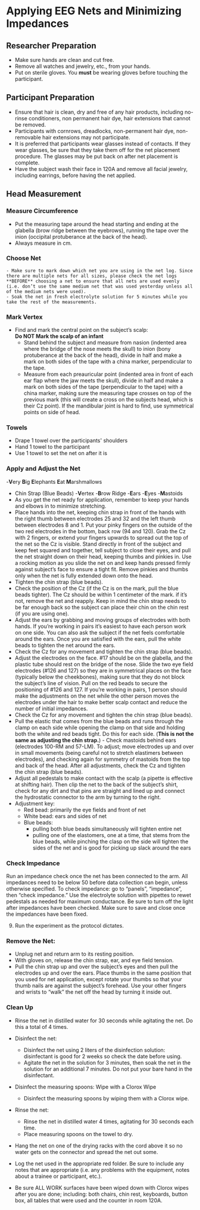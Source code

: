 # Applying EEG Nets and Minimizing Impedances

## Researcher Preparation

- Make sure hands are clean and cut free.  
- Remove all watches and jewelry, etc., from your hands. 
- Put on sterile gloves.  You **must** be wearing gloves before touching the participant.

## Participant Preparation

- Ensure that hair is clean, dry and free of any hair products, including no-rinse conditioners, non permanent hair dye, hair extensions that cannot be removed.  
- Participants with cornrows, dreadlocks, non-permanent hair dye, non-removable hair extensions may not participate.  
- It is preferred that participants wear glasses instead of contacts.  If they wear glasses, be sure that they take them off for the net placement procedure.  The glasses may be put back on after net placement is complete.  
- Have the subject wash their face in 120A and remove all facial jewelry, including earrings, before having the net applied.  

## Head Measurement 

### Measure Circumference
- Put the measuring tape around the head starting and ending at the glabella (brow ridge between the eyebrows), running the tape over the inion (occipital protuberance at the back of the head). 
- Always measure in cm. 

### Choose Net
    - Make sure to mark down which net you are using in the net log. Since there are multiple nets for all sizes, please check the net logs **BEFORE** choosing a net to ensure that all nets are used evenly (i.e. don’t use the same medium net that was used yesterday unless all of the medium nets were used).  
    - Soak the net in fresh electrolyte solution for 5 minutes while you take the rest of the measurements.  
    
### Mark Vertex
- Find and mark the central point on the subject’s scalp:  
  **Do NOT Mark the scalp of an infant** 
  - Stand behind the subject and measure from nasion (indented area where the bridge of the nose meets the skull) to inion (bony protuberance at the back of the head), divide in half and make a mark on both sides of the tape with a china marker, perpendicular to the tape.  
  - Measure from each preauricular point (indented area in front of each ear flap where the jaw meets the skull), divide in half and make a mark on both sides of the tape (perpendicular to the tape) with a china marker, making sure the measuring tape crosses on top of the previous mark (this will create a cross on the subjects head, which is their Cz point). If the mandibular joint is hard to find, use symmetrical points on side of head.  

### Towels
- Drape 1 towel over the participants' shoulders
- Hand 1 towel to the participant
- Use 1 towel to set the net on after it is 

### Apply and Adjust the Net

-**V**ery **B**ig **E**lephants **E**at **M**arshmallows
  - Chin Strap (Blue Beads)
  -**V**ertex
  -**B**row Ridge
  -**E**ars
  -**E**yes
  -**M**astoids
-	As you get the net ready for application, remember to keep your hands and elbows in to minimize stretching.  
-	Place hands into the net, keeping chin strap in front of the hands with the right thumb between electrodes 25 and 32 and the left thumb between electrodes 8 and 1. Put your pinky fingers on the outside of the two red electrodes in the bottom, back row (94 and 120). Grab the Cz with 2 fingers, or extend your fingers upwards to spread out the top of the net so the Cz is visible. Stand directly in front of the subject and keep feet squared and together, tell subject to close their eyes, and pull the net straight down on their head, keeping thumbs and pinkies in.  Use a rocking motion as you slide the net on and keep hands pressed firmly against subject’s face to ensure a tight fit. Remove pinkies and thumbs only when the net is fully extended down onto the head.  
- Tighten the chin strap (blue beads). 
- Check the position of the Cz (if the Cz is on the mark, pull the blue beads tighter). The Cz should be within 1 centimeter of the mark. if it’s not, remove the net and reapply. Keep in mind the chin strap needs to be far enough back so the subject can place their chin on the chin rest (if you are using one).  
- Adjust the ears by grabbing and moving groups of electrodes with both hands. If you’re working in pairs it’s easiest to have each person work on one side. You can also ask the subject if the net feels comfortable around the ears. Once you are satisfied with the ears, pull the white beads to tighten the net around the ears.  
- Check the Cz for any movement and tighten the chin strap (blue beads).  
- Adjust the electrodes on the face. #17 should be on the glabella, and the plastic tube should rest on the bridge of the nose. Slide the two eye field electrodes (#126 and 127) so they are in symmetrical places on the face (typically below the cheekbones), making sure that they do not block the subject’s line of vision. Pull on the red beads to secure the positioning of #126 and 127.  If you’re working in pairs, 1 person should make the adjustments on the net while the other person moves the electrodes under the hair to make better scalp contact and reduce the number of initial impedances.  
- Check the Cz for any movement and tighten the chin strap (blue beads).  
- Pull the elastic that comes from the blue beads and runs through the clamp on each side while opening the clamp on that side and holding both the white and red beads tight. Do this for each side. (**This is not the same as adjusting the chin strap.**) - Check mastoids behind ears (electrodes 100-RM and 57-LM).  To adjust; move electrodes up and over in small movements (being careful not to stretch elastimers between electrodes), and checking again for symmetry of mastoids from the top and back of the head.  After all adjustments, check the Cz and tighten the chin strap (blue beads).  
-	Adjust all pedestals to make contact with the scalp (a pipette is effective at shifting hair). Then clip the net to the back of the subject’s shirt, check for any dirt and that pins are straight and lined up and connect the hydrostatic connector to the arm by turning to the right.   
  - Adjustment key:  
    - Red bead: primarily the eye fields and front of net  
    - White bead: ears and sides of net  
    - Blue beads: 
      - pulling both blue beads simultaneously will tighten entire net  
      - pulling one of the elastomers, one at a time, that stems from the blue beads, while pinching the clasp on the side will tighten the sides of the net and is good for picking up slack around the ears  

### Check Impedance

Run an impedance check once the net has been connected to the arm.  All impedances need to be below 50 before data collection can begin, unless otherwise specified.  To check impedance: go to “panels”, “impedance”, then “check impedance.”  Use the electrolyte solution with pipettes to rewet pedestals as needed for maximum conductance. Be sure to turn off the light after impedances have been checked.  Make sure to save and close once the impedances have been fixed.  

9.	Run the experiment as the protocol dictates. 

### Remove the Net:  
- Unplug net and return arm to its resting position.  
- With gloves on, release the chin strap, ear, and eye field tension.  
- Pull the chin strap up and over the subject’s eyes and then pull the electrodes up and over the ears. Place thumbs in the same position that you used for net application, except rotate your thumbs so that your thumb nails are against the subject’s forehead. Use your other fingers and wrists to “walk” the net off the head by turning it inside out.  

### Clean Up

- Rinse the net in distilled water for 30 seconds while agitating the net. Do this a total of 4 times.  
- Disinfect the net:  
  - Disinfect the net using 2 liters of the disinfection solution:  disinfectant is good for 2 weeks so check the date before using.  
  - Agitate the net in the solution for 3 minutes, then soak the net in the solution for an additional 7 minutes.  Do not put your bare hand in the disinfectant.  

- Disinfect the measuring spoons: Wipe with a Clorox Wipe
  - Disinfect the measuring spoons by wiping them with a Clorox wipe.  

- Rinse the net:  
  - Rinse the net in distilled water 4 times, agitating for 30 seconds each time.  
  -	Place measuring spoons on the towel to dry. 

- Hang the net on one of the drying racks with the cord above it so no water gets on the connector and spread the net out some.  

- Log the net used in the appropriate red folder. Be sure to include any notes that are appropriate (i.e. any problems with the equipment, notes about a trainee or participant, etc.).  

-	Be sure ALL WORK surfaces have been wiped down with Clorox wipes after you are done; including: both chairs, chin rest, keyboards, button box, all tables that were used and the counter in room 120A.  

